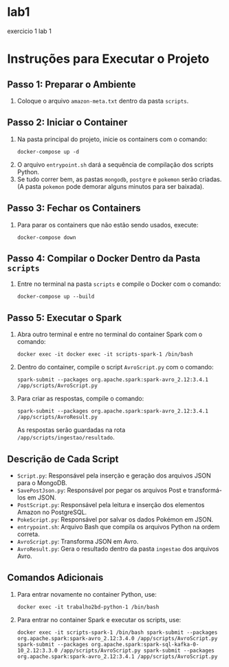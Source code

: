 # lab1
exercicio 1 lab 1

<h1>Instruções para Executar o Projeto</h1> <h2>Passo 1: Preparar o Ambiente</h2> <ol> <li>Coloque o arquivo <code>amazon-meta.txt</code> dentro da pasta <code>scripts</code>.</li> </ol> <h2>Passo 2: Iniciar o Container</h2> <ol> <li>Na pasta principal do projeto, inicie os containers com o comando: <pre><code>docker-compose up -d</code></pre> </li> <li>O arquivo <code>entrypoint.sh</code> dará a sequência de compilação dos scripts Python.</li> <li>Se tudo correr bem, as pastas <code>mongodb</code>, <code>postgre</code> e <code>pokemon</code> serão criadas. (A pasta <code>pokemon</code> pode demorar alguns minutos para ser baixada).</li> </ol> <h2>Passo 3: Fechar os Containers</h2> <ol> <li>Para parar os containers que não estão sendo usados, execute: <pre><code>docker-compose down</code></pre> </li> </ol> <h2>Passo 4: Compilar o Docker Dentro da Pasta <code>scripts</code></h2> <ol> <li>Entre no terminal na pasta <code>scripts</code> e compile o Docker com o comando: <pre><code>docker-compose up --build</code></pre> </li> </ol> <h2>Passo 5: Executar o Spark</h2> <ol> <li>Abra outro terminal e entre no terminal do container Spark com o comando: <pre><code>docker exec -it docker exec -it scripts-spark-1 /bin/bash</code></pre> </li> <li>Dentro do container, compile o script <code>AvroScript.py</code> com o comando: <pre><code>spark-submit --packages org.apache.spark:spark-avro_2.12:3.4.1 /app/scripts/AvroScript.py</code></pre> </li> <li>Para criar as respostas, compile o comando: <pre><code>spark-submit --packages org.apache.spark:spark-avro_2.12:3.4.1 /app/scripts/AvroResult.py</code></pre> As respostas serão guardadas na rota <code>/app/scripts/ingestao/resultado</code>. </li> </ol> <h2>Descrição de Cada Script</h2> <ul> <li><code>Script.py</code>: Responsável pela inserção e geração dos arquivos JSON para o MongoDB.</li> <li><code>SavePostJson.py</code>: Responsável por pegar os arquivos Post e transformá-los em JSON.</li> <li><code>PostScript.py</code>: Responsável pela leitura e inserção dos elementos Amazon no PostgreSQL.</li> <li><code>PokeScript.py</code>: Responsável por salvar os dados Pokémon em JSON.</li> <li><code>entrypoint.sh</code>: Arquivo Bash que compila os arquivos Python na ordem correta.</li> <li><code>AvroScript.py</code>: Transforma JSON em Avro.</li> <li><code>AvroResult.py</code>: Gera o resultado dentro da pasta <code>ingestao</code> dos arquivos Avro.</li> </ul> <h2>Comandos Adicionais</h2> <ol> <li>Para entrar novamente no container Python, use: <pre><code>docker exec -it trabalho2bd-python-1 /bin/bash</code></pre> </li> <li>Para entrar no container Spark e executar os scripts, use: <pre><code>docker exec -it scripts-spark-1 /bin/bash spark-submit --packages org.apache.spark:spark-avro_2.12:3.4.0 /app/scripts/AvroScript.py spark-submit --packages org.apache.spark:spark-sql-kafka-0-10_2.12:3.3.0 /app/scripts/AvroScript.py spark-submit --packages org.apache.spark:spark-avro_2.12:3.4.1 /app/scripts/AvroScript.py</code></pre> </li> </ol>
